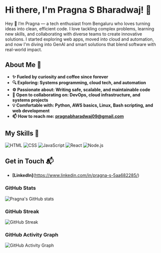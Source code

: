# Hi there, I'm Pragna S Bharadwaj! 👋
Hey 👋 I’m Pragna — a tech enthusiast from Bengaluru who loves turning ideas into clean, efficient code. I love tackling complex problems, learning new skills, and collaborating with diverse teams to create innovative solutions. I started exploring web apps, moved into cloud and automation, and now I'm diving into GenAI and smart solutions that blend software with real-world impact.

## About Me 🚀

- **✨ Fueled by curiosity and coffee since forever**
- **🔍 Exploring: Systems programming, cloud tech, and automation**
- **⚙️ Passionate about: Writing safe, scalable, and maintainable code**
- **🤝 Open to collaborating on: DevOps, cloud infrastructure, and systems projects**
- **💡 Comfortable with: Python, AWS basics, Linux, Bash scripting, and web development**
- **📫 How to reach me: **pragnabharadwaj09@gmail.com****

## My Skills 🧠

![HTML](https://img.shields.io/badge/-HTML-E34F26?style=flat-square&logo=html5&logoColor=white)
![CSS](https://img.shields.io/badge/-CSS-1572B6?style=flat-square&logo=css3&logoColor=white)
![JavaScript](https://img.shields.io/badge/-JavaScript-F7DF1E?style=flat-square&logo=javascript&logoColor=black)
![React](https://img.shields.io/badge/-React-61DAFB?style=flat-square&logo=react&logoColor=black)
![Node.js](https://img.shields.io/badge/-Node.js-339933?style=flat-square&logo=node.js&logoColor=white)

## Get in Touch 📬

- **[LinkedIn]**(https://www.linkedin.com/in/pragna-s-5aa682285/)


### GitHub Stats

![Pragna's GitHub stats](https://github-readme-stats.vercel.app/api?username=pragna0409&show_icons=true&theme=radical)
### GitHub Streak

![GitHub Streak](https://github-readme-streak-stats.herokuapp.com/?user=pragna0409&theme=dark)

### GitHub Activity Graph

![GitHub Activity Graph](https://activity-graph.herokuapp.com/graph?username=pragna0409&theme=react-dark&area=true)



